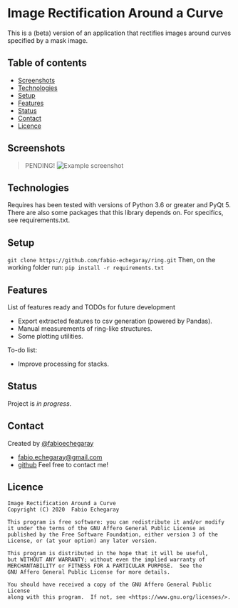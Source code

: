 # Image Rectification Around a Curve
 This is a (beta) version of an application that rectifies images around curves specified by a mask image.

## Table of contents
* [Screenshots](#screenshots)
* [Technologies](#technologies)
* [Setup](#setup)
* [Features](#features)
* [Status](#status)
* [Contact](#contact)
* [Licence](#licence)

## Screenshots
> PENDING!
![Example screenshot](./img/screenshot.png)

## Technologies
Requires has been tested with versions of Python 3.6 or greater and PyQt 5. There are also some packages that this library depends on. For specifics, see requirements.txt.

## Setup
`git clone https://github.com/fabio-echegaray/ring.git`
Then, on the working folder run: `pip install -r requirements.txt`
    

## Features
List of features ready and TODOs for future development
* Export extracted features to csv generation (powered by Pandas).
* Manual measurements of ring-like structures.
* Some plotting utilities.

To-do list:
* Improve processing for stacks.

## Status
Project is _in progress_.

## Contact
Created by [@fabioechegaray](https://twitter.com/fabioechegaray)
* [fabio.echegaray@gmail.com](mailto:fabio.echegaray@gmail.com)
* [github](https://github.com/fabio-echegaray)
Feel free to contact me!

## Licence
    Image Rectification Around a Curve
    Copyright (C) 2020  Fabio Echegaray

    This program is free software: you can redistribute it and/or modify
    it under the terms of the GNU Affero General Public License as
    published by the Free Software Foundation, either version 3 of the
    License, or (at your option) any later version.

    This program is distributed in the hope that it will be useful,
    but WITHOUT ANY WARRANTY; without even the implied warranty of
    MERCHANTABILITY or FITNESS FOR A PARTICULAR PURPOSE.  See the
    GNU Affero General Public License for more details.

    You should have received a copy of the GNU Affero General Public License
    along with this program.  If not, see <https://www.gnu.org/licenses/>.